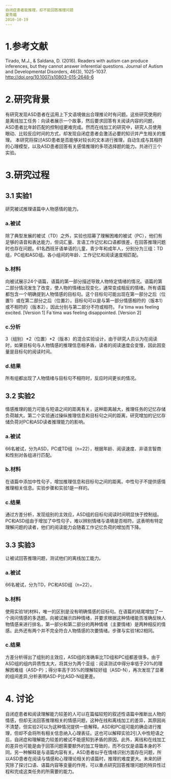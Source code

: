 ```yaml
---
自闭症患者能推理，却不能回答推理问题
夏秀媚
2010-10-19
---
```

# 1.参考文献
Tirado, M.J., & Saldana, D. (2016). Readers with autism can produce inferences, but they cannot answer inferential questions. Journal of Autism and Developmental Disorders, 46(3), 1025-1037. http://doi.org/10.1007/s10803-015-2648-6
# 2.研究背景
有研究发现ASD患者在运用上下文语境做出合理推论时有问题。这些研究使用的是离线加工任务：向读者展示一个故事，然后要求回答有关阅读内容的问题，ASD患者比年龄匹配的控制组更难完成。然而在线加工的研究中，研究人员使用眼动、比较反应时间的方式，却发现自闭症患者会激活必要的知识并产生相关的推理。
本研究将探讨ASD患者是否能够对较长的文本进行推理，自动生成与其相符的心理模型，以及ASD患者回答有关感情推理的多项选择题的能力。共进行三个实验。
# 3.研究过程
## 3.1 实验1
研究被试推理语篇中人物感情的能力。
### a.被试
除了典型发展的被试（TD）之外，实验也招募了理解困难的被试（PC），他们有足够的语音和表达能力，但词汇量、言语工作记忆和口语都很差，在回答推理问题时也存在问题。61名西班牙语单语的儿童，青少年和成年人，分别分为三组：TD组，PC组和ASD组。各小组间的年龄、工作记忆和阅读速度相匹配。
### b.材料
向被试展示24个语篇，语篇的第一部分描述导致人物特定情绪的情况。语篇的第二部分情况发生了改变，使人物的情绪出现变化，通常变成相反的情绪。所有语篇都包含一个明确提到人物情感的目标句。这个目标句可能出现在第一部分之后（位置1）或在第二部分之后（位置2）。目标句可以是与第一部分情感相符的（版本1）或不相符的（版本2），因此分别与第二部分不符或相符。
Fa´tima was feeling excited. [Version 1]
Fa´tima was feeling disappointed. [Version 2]
### c.分析
3（组别）*2（位置）*2（版本）的混合实验设计，由于研究人员认为在阅读时，如果目标句与人物情感的推理信息相矛盾，读者的阅读速度会变慢，因此因变量是目标句的阅读时间。
### d.结果
所有组都出现了人物情绪与目标句不相符时，反应时间更长的情况。
## 3.2 实验2
情感推理的能力可能与短语之间的距离有关，这种距离越大，推理任务的记忆存储负荷越大。第二个实验通过操纵推理信息和目标句之间的距离，研究增加的记忆存储负荷对PC和ASD读者推理能力的影响。
### a.被试
66名被试，分为ASD，PC或TD组（n=22），根据年龄、阅读速度、非语言智商和性别对各组进行匹配。
### b.材料
在语篇中添加中性句子，增加推理信息和目标句之间的距离。中性句子不提供感情推理相关信息。实验步骤和实验1是一样的。
### c.结果
通过方差分析，发现组别的主效应，ASD组的目标句阅读时间明显快于控制组。
PC和ASD组由于增加了中性句子，难以辨别情绪与语境是否相符。这表明有特定理解问题的读者，他们的阅读能力会随着工作记忆负荷的增加而下降。
## 3.3 实验3
让被试回答推理问题，测试他们的离线加工能力。
### a.被试
66名被试，分为TD，PC和ASD组（n=22）。
### b.材料
使用实验1的材料，唯一的区别是没有明确情感的目标句。在语篇的结尾增加了一个询问情感的多选题。向被试展示四种情绪，并要求根据这种情绪能否准确反映人物情感来进行排名，第一部分和第二部分的两种情绪（主要情绪）是两种相反的情感。此外还有两个并不完全符合人物情感的次要情绪。步骤与实验1和2相同。
### c.结果
方差分析得出了组别的主效应，ASD组的准确率比TD组和PC组都差很多。由于ASD组的组内异质性太大，将其分为两个亚组：阅读测试中得分率低于20%的理解困难组（ASD-P）；得分率高于35%的理解较好组（ASD-N），再次发现了显著的组间差异,分析表明ASD-P比ASD-N组更差。
# 4. 讨论
自闭症患者和阅读理解能力较差的人可以在篇幅较短的叙述性语篇中推断出人物的情感，但却无法回答推理相关的情感问题，这种在线和离线加工的差异，其原因尚不清楚，但实验2可以为这种情况提供一些解释。ASD和PC组可能的确会进行推理，但却不会将所有相关信息纳入心理表征。这也可以解释实验2引入中性短语之后，自闭症和理解能力较差的被试不能感知到矛盾的原因。此外，离线和在线加工的差异也可能是由于回答问题需要额外的加工导致的，而不仅仅是语篇本身的不同。另一种解释是与语篇内容有关。ASD患者似乎在情绪识别方面存在问题，所以ASD患者在阅读与情感和心理理论相关的语篇时，推理的难度更大。未来的研究除了探讨口语、语篇内容等变量的作用，可以重点研究回答推理问题的特异性过程和完成这类任务的所需要的能力。


